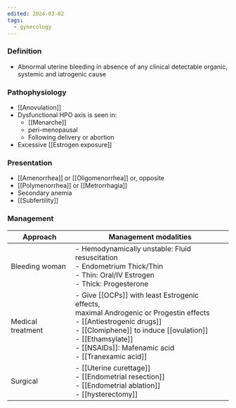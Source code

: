 ```yaml
---
edited: 2024-03-02
tags:
  - gynecology
---
```

### Definition
- Abnormal uterine bleeding in absence of any clinical detectable organic, systemic and iatrogenic cause

### Pathophysiology
- [[Anovulation]] 
- Dysfunctional HPO axis is seen in:
	- [[Menarche]]
	- peri-menopausal
	- Following delivery or abortion 
- Excessive [[Estrogen exposure]] 
### Presentation
- [[Amenorrhea]] or [[Oligomenorrhea]] or, opposite
- [[Polymenorrhea]] or [[Metrorrhagia]] 
- Secondary anemia
- [[Subfertility]]

### Management

| Approach          | Management modalities                                                                                                                                                                                                                                   |
| ----------------- | ------------------------------------------------------------------------------------------------------------------------------------------------------------------------------------------------------------------------------------------------------- |
| Bleeding woman    | - Hemodynamically unstable: Fluid resuscitation<br>- Endometrium Thick/Thin<br>     - Thin: Oral/IV Estrogen<br>     - Thick: Progesterone                                                                                                              |
| Medical treatment | - Give [[OCPs]] with least Estrogenic effects,<br> maximal Androgenic or Progestin effects<br>- [[Antiestrogenic drugs]] <br>- [[Clomiphene]] to induce [[ovulation]]  <br>- [[Ethamsylate]] <br>- [[NSAIDs]]: Mafenamic acid <br>- [[Tranexamic acid]] |
| Surgical          | - [[Uterine curettage]]<br>- [[Endometrial resection]] <br>- [[Endometrial ablation]]<br>- [[hysterectomy]]                                                                                                                                             |
